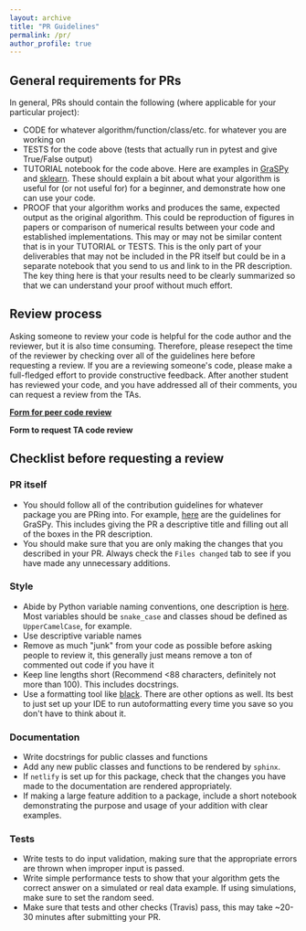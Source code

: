 ```yaml
---
layout: archive
title: "PR Guidelines"
permalink: /pr/
author_profile: true
---
```


## General requirements for PRs
In general, PRs should contain the following (where applicable for your particular project): 
 - CODE for whatever algorithm/function/class/etc. for whatever you are working on 
 - TESTS for the code above (tests that actually run in pytest and give True/False output)
 - TUTORIAL notebook for the code above. Here are examples in [GraSPy](https://graspy.neurodata.io/tutorial.html)
  and [sklearn](https://scikit-learn.org/stable/tutorial/index.html). 
  These should explain a bit about what your algorithm is useful for (or not useful for)
   for a beginner, and demonstrate how one can use your code.
 - PROOF that your algorithm works and produces the same, expected output as the original
  algorithm. This could be reproduction of figures in papers or comparison of numerical
   results between your code and established implementations. 
   This may or may not be similar content that is in your TUTORIAL or TESTS. 
   This is the only part of your deliverables that may not be included in the PR itself
    but could be in a separate notebook that you send to us and link to in the PR description. 
    The key thing here is that your results need to be clearly summarized so that we can 
    understand your proof without much effort.

## Review process

Asking someone to review your code is helpful for the code author and the reviewer, but it
is also time consuming. Therefore, please resepect the time of 
the reviewer by checking over all of the guidelines here before requesting a review. If you 
are a reviewing someone's code, please make a full-fledged effort to provide constructive 
feedback. After another student has reviewed your code, and you have addressed all of their 
comments, you can request a review from the TAs.

[**Form for peer code review**](https://forms.gle/c15LWEEoHck9in5J6)

**Form to request TA code review**


## Checklist before requesting a review

### PR itself

- You should follow all of the contribution guidelines for whatever package you are PRing into.
 For example, [here](https://graspy.neurodata.io/contributing.html) are the guidelines for GraSPy.
 This includes giving the PR a descriptive title and filling out all of the boxes in the PR description.
- You should make sure that you are only making the changes that you described in your PR.
 Always check the `Files changed` tab to see if you have made any unnecessary additions.

### Style

- Abide by Python variable naming conventions, one description is
  [here](https://visualgit.readthedocs.io/en/latest/pages/naming_convention.html). Most
  variables should be `snake_case` and classes shoud be defined as `UpperCamelCase`,
  for example.
- Use descriptive variable names
- Remove as much "junk" from your code as possible before asking people to review it,
  this generally just means remove a ton of commented out code if you have it
- Keep line lengths short (Recommend <88 characters, definitely not more than 100). This
  includes docstrings.
- Use a formatting tool like [black](https://black.readthedocs.io/en/stable/). There are
  other options as well. Its best to just set up your IDE to run autoformatting every
  time you save so you don't have to think about it.

### Documentation

- Write docstrings for public classes and functions
- Add any new public classes and functions to be rendered by `sphinx`.
- If `netlify` is set up for this package, check that the changes you have made to the 
documentation are rendered appropriately.
- If making a large feature addition to a package, include a short notebook demonstrating
the purpose and usage of your addition with clear examples. 

### Tests 

- Write tests to do input validation, making sure that the appropriate errors are thrown
when improper input is passed. 
- Write simple performance tests to show that your algorithm gets the correct answer on 
a simulated or real data example. If using simulations, make sure to set the random seed.
- Make sure that tests and other checks (Travis) pass, this may take ~20-30 minutes after
 submitting your PR.
